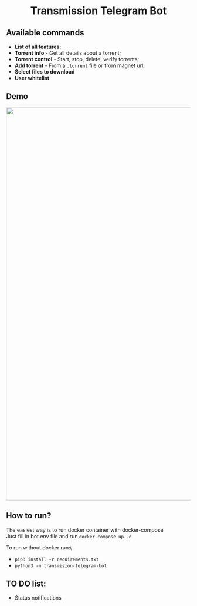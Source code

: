 <h1 align="center">
  Transmission Telegram Bot
</h1>

## Available commands
* <b>List of all features</b>;
* <b>Torrent info</b> - Get all details about a torrent;
* <b>Torrent control</b> - Start, stop, delete, verify torrents;
* <b>Add torrent</b> - From a <code>.torrent</code> file or from magnet url;
* <b>Select files to download</b>
* <b>User whitelist</b>
## Demo
<img src="/demo/demo.gif" width="600" height="1067"/>

## How to run?
The easiest way is to run docker container with docker-compose\
Just fill in bot.env file and run <code>docker-compose up -d</code>

To run without docker run:\
* <code>pip3 install -r requirements.txt</code>
* <code>python3 -m transmision-telegram-bot</code>

## TO DO list:
* Status notifications
